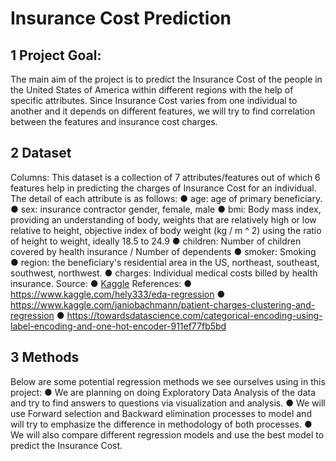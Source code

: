 # Insurance Cost Prediction
## 1 Project Goal:
The main aim of the project is to predict the Insurance Cost of the people in the United States of America within different regions with the help of specific attributes. Since Insurance Cost varies from one individual to another and it depends on different features, we will try to find correlation between the features and insurance cost charges.

## 2 Dataset
Columns:
This dataset is a collection of 7 attributes/features out of which 6 features help in predicting the charges of Insurance Cost for an individual. The detail of each attribute is as follows:
● age: age of primary beneficiary. 
● sex: insurance contractor gender, female, male
● bmi: Body mass index, providing an understanding of body, weights that are relatively
high or low relative to height,
objective index of body weight (kg / m ^ 2) using the ratio of height to weight, ideally 18.5 to 24.9
● children: Number of children covered by health insurance / Number of dependents
● smoker: Smoking
● region: the beneficiary's residential area in the US, northeast, southeast, southwest,
northwest.
● charges: Individual medical costs billed by health insurance.
Source:
● [Kaggle](https://www.kaggle.com/mirichoi0218/insurance)
References:
● https://www.kaggle.com/hely333/eda-regression
● https://www.kaggle.com/janiobachmann/patient-charges-clustering-and-regression
● https://towardsdatascience.com/categorical-encoding-using-label-encoding-and-one-hot-encoder-911ef77fb5bd

## 3 Methods
Below are some potential regression methods we see ourselves using in this project:
● We are planning on doing Exploratory Data Analysis of the data and try to find answers to questions via visualization and analysis.
● We will use Forward selection and Backward elimination processes to model and will try to emphasize the difference in methodology of both processes.
● We will also compare different regression models and use the best model to predict the Insurance Cost.

